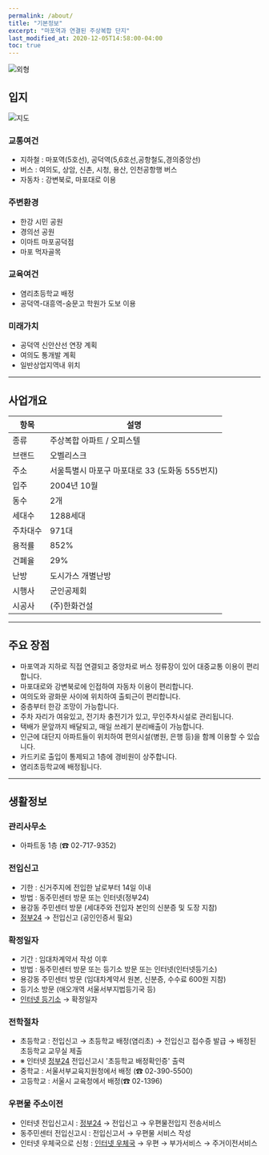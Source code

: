 ```yaml
---
permalink: /about/
title: "기본정보"
excerpt: "마포역과 연결된 주상복합 단지"
last_modified_at: 2020-12-05T14:58:00-04:00
toc: true
---
```


![외형](/assets/images/view.jpg)

## 입지

![지도](/assets/images/location.jpg)

### 교통여건

- 지하철 : 마포역(5호선), 공덕역(5,6호선,공항철도,경의중앙선)
- 버스 : 여의도, 상암, 신촌, 시청, 용산, 인천공항행 버스
- 자동차 : 강변북로, 마포대로 이용

### 주변환경

- 한강 시민 공원
- 경의선 공원
- 이마트 마포공덕점
- 마포 먹자골목

### 교육여건

- 염리초등학교 배정
- 공덕역-대흥역-숭문고 학원가 도보 이용

### 미래가치

- 공덕역 신안산선 연장 계획
- 여의도 통개발 계획
- 일반상업지역내 위치

---

## 사업개요

| 항목                                        | 설명                                           |
| ------------------------------------------- | ----------------------------------------------------- |
| 종류 | 주상복합 아파트 / 오피스텔 |
| 브랜드 | 오벨리스크 |
| 주소 | 서울특별시 마포구 마포대로 33 (도화동 555번지) |
| 입주 | 2004년 10월 |
| 동수 | 2개 |
| 세대수 | 1288세대 |
| 주차대수 | 971대 |
| 용적률 | 852% |
| 건폐율 | 29% |
| 난방 | 도시가스 개별난방 |
| 시행사 | 군인공제회 |
| 시공사 | (주)한화건설 |

---

## 주요 장점

- 마포역과 지하로 직접 연결되고 중앙차로 버스 정류장이 있어 대중교통 이용이 편리합니다.
- 마포대로와 강변북로에 인접하여 자동차 이용이 편리합니다.
- 여의도와 광화문 사이에 위치하여 출퇴근이 편리합니다.
- 중층부터 한강 조망이 가능합니다.
- 주차 자리가 여유있고, 전기차 충전기가 있고, 무인주차시설로 관리됩니다.
- 택배가 문앞까지 배달되고, 매일 쓰레기 분리배출이 가능합니다.
- 인근에 대단지 아파트들이 위치하여 편의시설(병원, 은행 등)을 함께 이용할 수 있습니다.
- 카드키로 출입이 통제되고 1층에 경비원이 상주합니다.
- 염리초등학교에 배정됩니다.

---

## 생활정보

### 관리사무소

- 아파트동 1층 (☎ 02-717-9352)

### 전입신고

- 기한 : 신거주지에 전입한 날로부터 14일 이내
- 방법 : 동주민센터 방문 또는 인터넷(정부24)
- 용강동 주민센터 방문 (세대주와 전입자 본인의 신분증 및 도장 지참)
- [정부24] → 전입신고 (공인인증서 필요)

### 확정일자

- 기간 : 임대차계약서 작성 이후
- 방법 : 동주민센터 방문 또는 등기소 방문 또는 인터넷(인터넷등기소)
- 용강동 주민센터 방문 (임대차계약서 원본, 신분증, 수수료 600원 지참)
- 등기소 방문 (애오개역 서울서부지법등기국 등)
- [인터넷 등기소] → 확정일자

### 전학절차

- 초등학교 : 전입신고 → 초등학교 배정(염리초) → 전입신고 접수증 발급 → 배정된 초등학교 교무실 제출
- ※ 인터넷 [정부24] 전입신고시 '초등학교 배정확인증' 출력
- 중학교 : 서울서부교육지원청에서 배정 (☎ 02-390-5500)
- 고등학교 : 서울시 교육청에서 배정(☎ 02-1396)

### 우편물 주소이전

- 인터넷 전입신고시 : [정부24] → 전입신고 → 우편물전입지 전송서비스
- 동주민센터 전입신고시 : 전입신고서 → 우편물 서비스 작성
- 인터넷 우체국으로 신청 : [인터넷 우체국] → 우편 → 부가서비스 → 주거이전서비스

[정부24]: http://www.gov.kr
[인터넷 등기소]: http://www.iros.go.kr
[인터넷 우체국]: https://www.epost.go.kr
